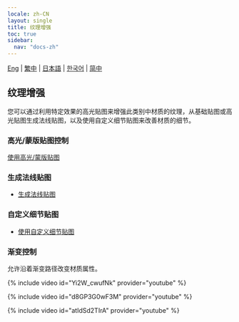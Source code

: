 ```yaml
---
locale: zh-CN
layout: single
title: 纹理增强
toc: true
sidebar:
  nav: "docs-zh"
---
```

[Eng](/dancexr/features/texture_enhancement) | [繁中](/tw/dancexr/features/texture_enhancement) | [日本語](/jp/dancexr/features/texture_enhancement) | [한국어](/kr/dancexr/features/texture_enhancement) | [简中](/zh/dancexr/features/texture_enhancement)

## 纹理增强
您可以通过利用特定效果的高光贴图来增强此类别中材质的纹理，从基础贴图或高光贴图生成法线贴图，以及使用自定义细节贴图来改善材质的细节。

### 高光/蒙版贴图控制
[使用高光/蒙版贴图](specular_map.md)

### 生成法线贴图
* [生成法线贴图](normal_map.md)

### 自定义细节贴图
* [使用自定义细节贴图](custom_detail_map.md)

### 渐变控制

允许沿着渐变路径改变材质属性。

{% include video id="Yi2W_cwufNk" provider="youtube" %}

{% include video id="d8GP3G0wF3M" provider="youtube" %}

{% include video id="atIdSd2TIrA" provider="youtube" %}